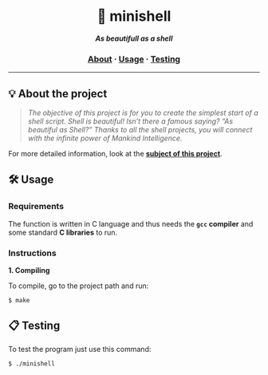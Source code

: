 <h1 align="center">
	🐚 minishell
</h1>

<p align="center">
	<b><i>As beautifull as a shell</i></b><br>
</p>

<h3 align="center">
	<a href="#%EF%B8%8F-about">About</a>
	<span> · </span>
	<a href="#%EF%B8%8F-usage">Usage</a>
	<span> · </span>
	<a href="#-testing">Testing</a>
</h3>

---

## 💡 About the project

> _The objective of this project is for you to create the simplest start of a shell
script. Shell is beautiful! Isn’t there a famous saying? “As beautiful as Shell?” Thanks
to all the shell projects, you will connect with the infinite power of Mankind Intelligence._


For more detailed information, look at the [**subject of this project**](https://github.com/mhernangilp/minishell/blob/master/es.subject.minishell.pdf).


## 🛠️ Usage

### Requirements

The function is written in C language and thus needs the **`gcc` compiler** and some standard **C libraries** to run.

### Instructions

**1. Compiling**

To compile, go to the project path and run:

```shell
$ make
```


## 📋 Testing

To test the program just use this command:

```shell
$ ./minishell
```
